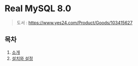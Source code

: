 # Real MySQL 8.0

> 도서 : https://www.yes24.com/Product/Goods/103415627

## 목차

1. [소개]()
2. [설치와 설정]()
